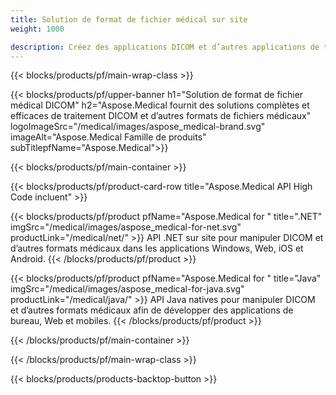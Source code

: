 ```yaml
---
title: Solution de format de fichier médical sur site 
weight: 1000

description: Créez des applications DICOM et d’autres applications de traitement de formats médicaux à l’aide des API Aspose Medical On-Premise
---
```


{{< blocks/products/pf/main-wrap-class >}}

{{< blocks/products/pf/upper-banner h1="Solution de format de fichier médical DICOM" h2="Aspose.Medical fournit des solutions complètes et efficaces de traitement DICOM et d’autres formats de fichiers médicaux" logoImageSrc="/medical/images/aspose_medical-brand.svg" imageAlt="Aspose.Medical Famille de produits" subTitlepfName="Aspose.Medical">}}

{{< blocks/products/pf/main-container >}}

{{< blocks/products/pf/product-card-row title="Aspose.Medical API High Code incluent" >}}

{{< blocks/products/pf/product pfName="Aspose.Medical for " title=".NET" imgSrc="/medical/images/aspose_medical-for-net.svg" productLink="/medical/net/" >}}
API .NET sur site pour manipuler DICOM et d’autres formats médicaux dans les applications Windows, Web, iOS et Android.
{{< /blocks/products/pf/product >}}

{{< blocks/products/pf/product pfName="Aspose.Medical for " title="Java" imgSrc="/medical/images/aspose_medical-for-java.svg" productLink="/medical/java/" >}}
API Java natives pour manipuler DICOM et d’autres formats médicaux afin de développer des applications de bureau, Web et mobiles.
{{< /blocks/products/pf/product >}}

{{< /blocks/products/pf/main-container >}}

{{< /blocks/products/pf/main-wrap-class >}}

{{< blocks/products/products-backtop-button >}}